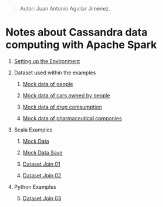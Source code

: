 > Autor: Juan Antonio Aguilar Jiménez.

# Notes about Cassandra data computing with Apache Spark

1. [Setting up the Environment](Environment.md)

2. Dataset used within the examples
        
   1. [Mock data of people](PyUpload/mock_data_imp.md)
        
   2. [Mock data of cars owned by people](PyUpload/mock_cars_imp.md)
   
   3. [Mock data of drug comsumption](PyUpload/mock_drugs_imp.md)
   
   4. [Mock data of pharmaceutical companies](PyUpload/mock_companies_imp.md)
        
3. Scala Examples
        
   1. [Mock Data](Examples/mock-example.md)
        
   2. [Mock Data Save](Examples/mock-example-save.md)
        
   3. [Dataset Join 01](Examples/dataset-join-01.md)
        
   4. [Dataset Join 02](Examples/dataset-join-02.md)
   
4. Python Examples

   5. [Dataset Join 03](Examples/dataset-join-03.md)

